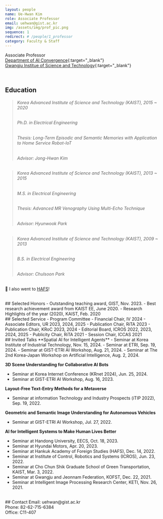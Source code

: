 ```yaml
---
layout: people
name: Ue-Hwan Kim
role: Associate Professor
email: uehwan@gist.ac.kr
img: /assets/img/prof_pic.png
sequence: 1
redirect: # /people/1_professor
category: Faculty & Staff
---
```


Associate Professor <br/>
[Department of AI Convergence](https://ai.gist.ac.kr){:target="\_blank"} <br/>
[Gwangju Institue of Science and Technology](https://www.gist.ac.kr/){:target="\_blank"}

<br/>

## Education
> ###### Korea Advanced Institute of Science and Technology (KAIST), 2015 ~ 2020
> ###### Ph.D. in Electrical Engineering
> ###### Thesis: Long-Term Episodic and Semantic Memories with Application to Home Service Robot-IoT
> ###### Advisor: Jong-Hwan Kim

> ###### Korea Advanced Institute of Science and Technology (KAIST), 2013 ~ 2015
> ###### M.S. in Electrical Engineering
> ###### Thesis: Advanced MR Venography Using Multi-Echo Technique
> ###### Advisor: Hyunwook Park

> ###### Korea Advanced Institute of Science and Technology (KAIST), 2009 ~ 2013
> ###### B.S. in Electrical Engineering
> ###### Advisor: Chulsoon Park

🙂 I also went to [HAFS](http://www.hafs.hs.kr/)!

<br/>
## Selected Honors
- Outstanding teaching award, GIST, Nov. 2023.
- Best research achievement award from KAIST EE, June 2020.
- Research Highlights of the year (2020), KAIST, Feb. 2020

<br/>
## Selected Service
- Program Committee
  - Financial Chair, IV 2024
  - Associate Editors, UR 2023, 2024, 2025
  - Publication Chair, RiTA 2023
  - Publication Chair, KRoC 2023, 2024
  - Editorial Board, ICROS 2022, 2023, 2024, 2025
  - Publicity Chair, RiTA 2021
  - Session Chair, ICCAS 2021

<br />
## Invited Talks
**Spatial AI for Intelligent Agents**
- Seminar at Korea Institute of Industrial Technology, Nov. 15, 2024.
- Seminar at ETRI, Sep. 19, 2024.
- Seminar at GIST-ETRI AI Workshop, Aug. 21, 2024.
- Seminar at The 2nd Korea-Japan Workshop on Artificial Intelligence, Aug. 2, 2024.

**3D Scene Understanding for Collaborative AI Bots**
- Seminar at Korea Internet Conference (KRnet 2024), Jun. 25, 2024.
- Seminar at GIST-ETRI AI Workshop, Aug. 16, 2023.

**Layout-Free Text-Entry Methods for a Metaverse**
- Seminar at information Technology and Industry Prospects (iTIP 2022), Sep. 19, 2022.

**Geometric and Semantic Image Understanding for Autonomous Vehicles**
- Seminar at GIST-ETRI AI Workshop, Jul. 27, 2022.

**AI for Intelligent Systems to Make Human Lives Better**
- Seminar at Handong University, EECS, Oct. 18, 2023.
- Seminar at Hyundai Motors, Apr. 20, 2023.
- Seminar at Hankuk Academy of Foreign Studies (HAFS), Dec. 14, 2022.
- Seminar at Institute of Control, Robotics and Systems (ICROS), Jun. 23, 2022.
- Seminar at Cho Chun Shik Graduate School of Green Transportation, KAIST, Mar. 3, 2022.
- Seminar at Gwangju and Jeonnam Federation, KOFST, Dec. 22, 2021.
- Seminar at Intelligent Image Processing Research Center, KETI, Nov. 26, 2021.

<br/>
## Contact
Email: uehwan@gist.ac.kr <br/>
Phone: 82-62-715-6384 <br/>
Office: C11-407
